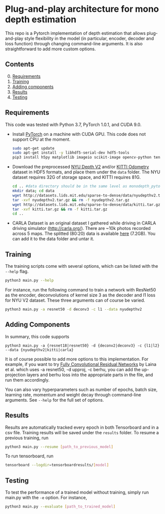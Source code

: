Plug-and-play architecture for mono depth estimation
============================

This repo is a Pytorch implementation of depth estimation that allows plug-and-play style flexibility in the model (in particular, encoder, decoder and loss function) through changing command-line arguments. It is also straightforward to add more custom options.

## Contents
0. [Requirements](#requirements)
0. [Training](#training)
0. [Adding components](#adding-components)
0. [Results](#results)
0. [Testing](#testing)

## Requirements
This code was tested with Python 3.7, PyTorch 1.0.1, and CUDA 9.0.
- Install [PyTorch](http://pytorch.org/) on a machine with CUDA GPU. This code does not support CPU at the moment.
	```bash
	sudo apt-get update
	sudo apt-get install -y libhdf5-serial-dev hdf5-tools
	pip3 install h5py matplotlib imageio scikit-image opencv-python tensorboardX
	```
- Download the preprocessed [NYU Depth V2](http://cs.nyu.edu/~silberman/datasets/nyu_depth_v2.html) and/or [KITTI Odometry](http://www.cvlibs.net/datasets/kitti/eval_odometry.php) dataset in HDF5 formats, and place them under the `data` folder. The NYU dataset requires 32G of storage space, and KITTI requires 81G.
	```bash
	cd .. #data directory should be in the same level as monodepth_pytorch directory!
	mkdir data; cd data
	wget http://datasets.lids.mit.edu/sparse-to-dense/data/nyudepthv2.tar.gz
	tar -xvf nyudepthv2.tar.gz && rm -f nyudepthv2.tar.gz
	wget http://datasets.lids.mit.edu/sparse-to-dense/data/kitti.tar.gz
 	tar -xvf kitti.tar.gz && rm -f kitti.tar.gz
	cd ..
	```
	
- CARLA Dataset is an original dataset I gathered while driving in CARLA driving simulator (http://carla.org/). There are ~10k photos recorded across 5 maps. The splitted (80:20) data is available [here](https://drive.google.com/open?id=145_-KAQVKYeKWtoL2Z8pmMypdVD7xDdn) (7.2GB). You can add it to the data folder and untar it.

## Training
The training scripts come with several options, which can be listed with the `--help` flag. 
```bash
python3 main.py --help
```

For instance, run the following command to train a network with ResNet50 as the encoder, deconvolutions of kernel size 3 as the decoder and l1 loss for NYU V2 dataset. These three arguments can of course be varied.
```bash
python3 main.py -a resnet50 -d deconv3 -c l1 --data nyudepthv2
```

## Adding Components
In summary, this code supports
```bash\
python3 main.py -a {resnet18|resnet50} -d {deconv2|deconv3} -c {l1|l2} --data {nyudepthv2|kitti|carla}
```
It is of course possible to add more options to this implementation. For example, if you want to try [Fully Convolutional Residual Networks](https://arxiv.org/abs/1606.00373) by Laina et al. which uses -a resnet50, -d upproj, -c berhu, you can add the up-projection layers and berhu loss into the appropriate parts in the file, and run them accordingly.

You can also vary hyperparameters such as number of epochs, batch size, learning rate, momentum and weight decay through command-line arguments. See `--help` for the full set of options.



## Results
Results are automatically tracked every epoch in both Tensorboard and in a csv file. Training results will be saved under the `results` folder. To resume a previous training, run
```bash
python3 main.py --resume [path_to_previous_model]
```
To run tensorboard, run
```bash
tensorboard --logdir=tensorboardresults/[model]
```

## Testing
To test the performance of a trained model without training, simply run main.py with the `-e` option. For instance,
```bash
python3 main.py --evaluate [path_to_trained_model]
```

